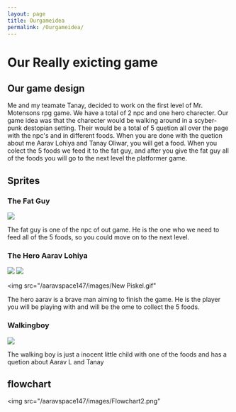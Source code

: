 ```yaml
---
layout: page
title: Ourgameidea
permalink: /Ourgameidea/
---
```

 

<h1>Our Really exicting game</h1>
<h2> Our game design</h2>
Me and my teamate Tanay, decided to work on the first level of Mr. Motensons rpg game. We have a total of 2 npc and one hero charecter. Our game idea was that the charecter would be walking around in a scyber-punk destopian setting. Their would be a total of 5 quetion all over the page with the npc's and in different foods. When you are done with the quetion about me Aarav Lohiya and Tanay Oliwar, you will get a food. When you colect the 5 foods we feed it to the fat guy, and after you give the fat guy all of the foods you will go to the next level the platformer game. 
<h2> Sprites </h2>

<h3> The Fat Guy </h3>

<img src="/aaravspace147/images/Ruhaan_Idle.gif">

The fat guy is one of the npc of out game. He is the one who we need to feed all of the 5 foods, so you could move on to the next level. 

<h3> The Hero Aarav Lohiya </h3>
<img src="/aaavspace147/images/aaravleftrun.gif">

<img src="/aaravspace147/images/aaravrightrun.gif">

<img src="/aaravspace147/images/New Piskel.gif"

The hero aarav is a brave man aiming to finish the game. He is the player you will be playing with and will be the ome to collect the 5 foods.

<h3> Walkingboy </h3>

<img src="/aaavspace147/images/walkingboy.webp">

The walking boy is just a inocent little child with one of the foods and has a quetion about Aarav L and Tanay

<h2> flowchart </h2>

<img src="/aaravspace147/images/Flowchart2.png"



